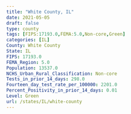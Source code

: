 ```yaml
---
title: "White County, IL"
date: 2021-05-05
draft: false
type: county
tags: [FIPS:17193.0,FEMA:5.0,Non-core,Green]
categories: [IL]
County: White County
State: IL
FIPS: 17193.0
FEMA_Region: 5.0
Population: 13537.0
NCHS_Urban_Rural_Classification: Non-core
Tests_in_prior_14_days: 298.0
Fourteen_day_test_rate_per_100000: 2201.0
Percent_Positivity_in_prior_14_days: 0.01
Level: Green
url: /states/IL/white-county
---
```



